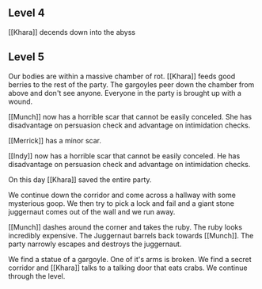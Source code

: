 ## Level 4

[[Khara]] decends down into the abyss

## Level 5

Our bodies are within a massive chamber of rot. [[Khara]] feeds good berries to the rest of the party. The gargoyles peer down the chamber from above and don't see anyone. Everyone in the party is brought up with a wound.

[[Munch]] now has a horrible scar that cannot be easily conceled. She has disadvantage on persuasion check and advantage on intimidation checks.

[[Merrick]] has a minor scar.

[[Indy]] now has a horrible scar that cannot be easily conceled. He has disadvantage on persuasion check and advantage on intimidation checks. 

On this day [[Khara]] saved the entire party.

We continue down the corridor and come across a hallway with some mysterious goop. We then try to pick a lock and fail and a giant stone juggernaut comes out of the wall and we run away.

[[Munch]] dashes around the corner and takes the ruby. The ruby looks incredibly expensive. The Juggernaut barrels back towards [[Munch]]. The party narrowly escapes and destroys the juggernaut.

We find a statue of a gargoyle. One of it's arms is broken. We find a secret corridor and [[Khara]] talks to a talking door that eats crabs. We continue through the level.